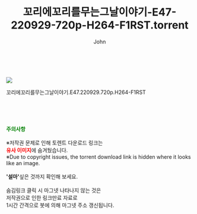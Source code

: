 ﻿---
layout: post
title:  "    꼬리에꼬리를무는그날이야기-E47-220929-720p-H264-F1RST.torrent"
author: John
categories: [ TV ]
tags: [  ]
image: https://torrentrj56.com/uploadfile/full/8fc20dd60869d09d6b155cefc0f06a09aca35fe9.jpg 
description: "    꼬리에꼬리를무는그날이야기-E47-220929-720p-H264-F1RST torrent 정보 공유"
toc: true
toc_sticky: true
---

<br>
<p><img src="https://torrentrj56.com/uploadfile/full/8fc20dd60869d09d6b155cefc0f06a09aca35fe9.jpg"/></p>
 꼬리에꼬리를무는그날이야기.E47.220929.720p.H264-F1RST  
    
<br><br><br>
<p data-ke-size="size16"><b><span style="color: green;">주의사항</span></b><br /><br />※저작권 문제로 인해 토렌트 다운로드 링크는<br /><b><span style="color: red;">유사 이미지</span></b>에 숨겨뒀습니다.<br />※Due to copyright issues, the torrent download link is hidden where it looks like an image.<br /><br /><b>'설마'</b>싶은 것까지 확인해 보세요.<br /><br />숨김링크 클릭 시 마그넷 나타나지 않는 것은<br />저작권으로 인한 링크만료 자료로<br />1시간 간격으로 봇에 의해 마그넷 주소 갱신됩니다.</p>
